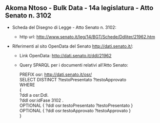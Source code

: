 ## Akoma Ntoso - Bulk Data - 14a legislatura - Atto Senato n. 3102 ##

* Scheda del Disegno di Legge - Atto Senato n. 3102:
	* http url: http://www.senato.it/leg/14/BGT/Schede/Ddliter/21962.htm

* Riferimenti al sito OpenData del Senato http://dati.senato.it/:
	* Link OpenData: http://dati.senato.it/ddl/21962
	* Query SPARQL per i documenti relativi all'Atto Senato:

        PREFIX osr: <http://dati.senato.it/osr/>  
		SELECT DISTINCT ?testoPresentato ?testoApprovato  
		WHERE  
		{  
		    ?ddl a osr:Ddl.  
		    ?ddl osr:idFase 3102 .  
		    OPTIONAL { ?ddl osr:testoPresentato ?testoPresentato }  
		    OPTIONAL { ?ddl osr:testoApprovato ?testoApprovato }  
		}
		